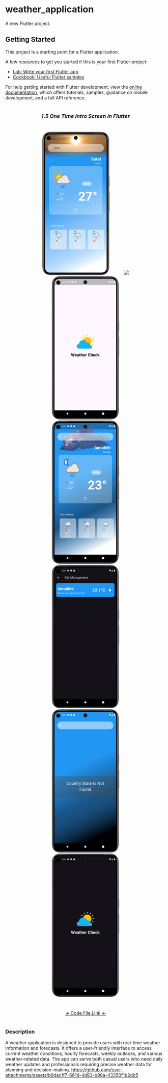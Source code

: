 # weather_application

A new Flutter project.

## Getting Started

This project is a starting point for a Flutter application.

A few resources to get you started if this is your first Flutter project:

- [Lab: Write your first Flutter app](https://docs.flutter.dev/get-started/codelab)
- [Cookbook: Useful Flutter samples](https://docs.flutter.dev/cookbook)

For help getting started with Flutter development, view the
[online documentation](https://docs.flutter.dev/), which offers tutorials,
samples, guidance on mobile development, and a full API reference.



###
<h1></h1>
<h3 align="center"><i>1.5 One Time Intro Screen in Flutter</i></h3>
<h1></h1>
<div align="center">
<img src="https://github.com/Prafulpatnecha/weather_application/blob/master/image.png" height=450px hspace=20>
<img src="https://github.com/user-attachments/assets/9ce2b6cd-8bd3-40da-9035-6feb87078d1b" height=450px hspace=20>
<img src="https://github.com/Prafulpatnecha/weather_application/blob/master/image1.png" height=450px hspace=20>
<img src="https://github.com/Prafulpatnecha/weather_application/blob/master/image2.png" height=450px hspace=20>
<img src="https://github.com/Prafulpatnecha/weather_application/blob/master/image3.png" height=450px hspace=20>
<img src="https://github.com/Prafulpatnecha/weather_application/blob/master/image4.png" height=450px hspace=20>
<img src="https://github.com/Prafulpatnecha/weather_application/blob/master/image5.png" height=450px hspace=20>



</div>

<h1></h1>
<div align="center">
<a href="https://github.com/Prafulpatnecha/adv_flutter_ch1/tree/master/lib/introscreen">-> Code File Link <-</a>
</div>
<h1></h1>

### Description
A weather application is designed to provide users with real-time weather information and forecasts. It offers a user-friendly interface to access current weather conditions, hourly forecasts, weekly outlooks, and various weather-related data. The app can serve both casual users who need daily weather updates and professionals requiring precise weather data for planning and decision-making.
https://github.com/user-attachments/assets/b9dac1f7-661d-4d83-b98a-43350f1b2db5

